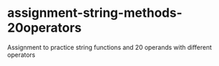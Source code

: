 # assignment-string-methods-20operators
Assignment to practice string functions and 20 operands with different operators
